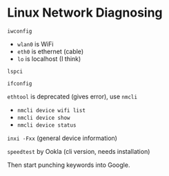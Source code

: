 # Linux Network Diagnosing

`iwconfig`
- `wlan0` is WiFi
- `eth0` is ethernet (cable)
- `lo` is localhost (I think)

`lspci`

`ifconfig`

`ethtool` is deprecated (gives error), use `nmcli`
- `nmcli device wifi list`
- `nmcli device show`
- `nmcli device status`

`inxi -Fxx` (general device information)

`speedtest` by Ookla (cli version, needs installation)

Then start punching keywords into Google.
